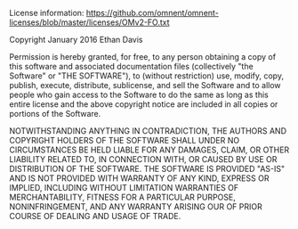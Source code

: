 License information: https://github.com/omnent/omnent-licenses/blob/master/licenses/OMv2-FO.txt

Copyright January 2016 Ethan Davis

Permission is hereby granted, for free, to any person obtaining a copy of this software and associated documentation files (collectively "the Software" or "THE SOFTWARE"), to (without restriction) use, modify, copy, publish, execute, distribute, sublicense, and sell the Software and to allow people who gain access to the Software to do the same as long as this entire license and the above copyright notice are included in all copies or portions of the Software.

NOTWITHSTANDING ANYTHING IN CONTRADICTION, THE AUTHORS AND COPYRIGHT HOLDERS OF THE SOFTWARE SHALL UNDER NO CIRCUMSTANCES BE HELD LIABLE FOR ANY DAMAGES, CLAIM, OR OTHER LIABILITY RELATED TO, IN CONNECTION WITH, OR CAUSED BY USE OR DISTRIBUTION OF THE SOFTWARE. THE SOFTWARE IS PROVIDED "AS-IS" AND IS NOT PROVIDED WITH WARRANTY OF ANY KIND, EXPRESS OR IMPLIED, INCLUDING WITHOUT LIMITATION WARRANTIES OF MERCHANTABILITY, FITNESS FOR A PARTICULAR PURPOSE, NONINFRINGEMENT, AND ANY WARRANTY ARISING OUR OF PRIOR COURSE OF DEALING AND USAGE OF TRADE.
